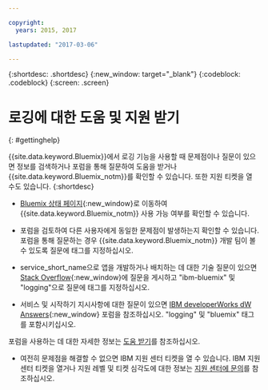 ```yaml
---

copyright:
  years: 2015, 2017

lastupdated: "2017-03-06"

---
```



{:shortdesc: .shortdesc}
{:new_window: target="_blank"}
{:codeblock: .codeblock}
{:screen: .screen}


# 로깅에 대한 도움 및 지원 받기
{: #gettinghelp}

{{site.data.keyword.Bluemix}}에서 로깅 기능을 사용할 때 문제점이나 질문이 있으면 정보를 검색하거나 포럼을 통해 질문하여 도움을 받거나 {{site.data.keyword.Bluemix_notm}}를 확인할 수 있습니다. 또한 지원 티켓을 열 수도 있습니다.
{:shortdesc}

* [Bluemix 상태 페이지](https://developer.ibm.com/bluemix/support/#status){:new_window}로 이동하여 {{site.data.keyword.Bluemix_notm}} 사용 가능 여부를 확인할 수 있습니다.

* 포럼을 검토하여 다른 사용자에게 동일한 문제점이 발생하는지 확인할 수 있습니다. 포럼을 통해 질문하는 경우 {{site.data.keyword.Bluemix_notm}} 개발 팀이 볼 수 있도록 질문에 태그를 지정하십시오.
<!--Insert the appropriate Stack Overflow tag for your service for <service_keyword> in URL and text below:  -->
  * service_short_name으로 앱을 개발하거나 배치하는 데 대한 기술 질문이 있으면 [Stack Overflow](http://stackoverflow.com/search?q=logging+ibm-bluemix){:new_window}에 질문을 게시하고 "ibm-bluemix" 및 "logging"으로 질문에 태그를 지정하십시오.
<!--Insert the appropriate dW Answers tag for your service for <service_keyword> in URL below:  -->
  * 서비스 및 시작하기 지시사항에 대한 질문이 있으면 [IBM developerWorks dW Answers](https://developer.ibm.com/answers/topics/logging/?smartspace=bluemix){:new_window} 포럼을 참조하십시오. "logging" 및 "bluemix" 태그를 포함시키십시오. 

포럼을 사용하는 데 대한 자세한 정보는 [도움 받기](https://www.{DomainName}/docs/support/index.html#getting-help)를 참조하십시오.

* 여전히 문제점을 해결할 수 없으면 IBM 지원 센터 티켓을 열 수 있습니다. IBM 지원 센터 티켓을 열거나 지원 레벨 및 티켓 심각도에 대한 정보는 [지원 센터에 문의](https://www.{DomainName}/docs/support/index.html#contacting-support)를 참조하십시오.

